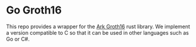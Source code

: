 # Go Groth16

This repo provides a wrapper for the [Ark Groth16](https://crates.io/crates/ark-groth16) rust library. We implement a version compatible to C so that it can be used in other languages such as Go or C#.
